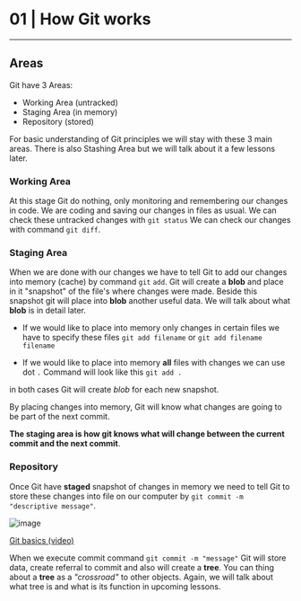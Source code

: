 # 01 | How Git works

---

## Areas

Git have 3 Areas:

- Working Area (untracked)
- Staging Area (in memory)
- Repository (stored)

For basic understanding of Git principles we will stay with these 3 main areas. There is also Stashing Area but we will talk about it a few lessons later.

### Working Area

At this stage Git do nothing, only monitoring and remembering our changes in code. We are coding and saving our changes in files as usual.
We can check these untracked changes with `git status`
We can check our changes with command `git diff`.

### Staging Area

When we are done with our changes we have to tell Git to add our changes into memory (cache) by command `git` `add`. Git will create a **blob** and place in it "snapshot" of the file's where changes were made. Beside this snapshot git will place into **blob** another useful data. We will talk about what **blob** is in detail later.

- If we would like to place into memory only changes in certain files we have to specify these files `git add filename` or `git add filename filename`

- If we would like to place into memory **all** files with changes we can use dot `.` Command will look like this `git add .`

in both cases Git will create _blob_ for each new snapshot.

By placing changes into memory, Git will know what changes are going to be part of the next commit.

**The staging area is how git knows what will change between the current commit and the next commit**.

### Repository

Once Git have **staged** snapshot of changes in memory we need to tell Git to store these changes into file on our computer by `git commit -m "descriptive message"`.

![image](https://www.dropbox.com/s/ars5fp4acwazrky/git_local_basics.png?raw=1)

[Git basics (video)](https://www.dropbox.com/s/juv012b573xqoc1/git_local_basics.m4v?raw=1)

When we execute commit command `git commit -m "message"` Git will store data, create referral to commit and also will create a **tree**. You can thing about a **tree** as a _"crossroad"_ to other objects. Again, we will talk about what tree is and what is its function in upcoming lessons.

<!-- > Git will add reference to **one commit** and **one tree** -->
